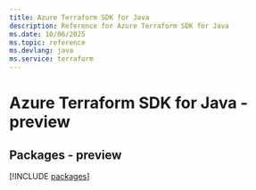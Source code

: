 ```yaml
---
title: Azure Terraform SDK for Java
description: Reference for Azure Terraform SDK for Java
ms.date: 10/06/2025
ms.topic: reference
ms.devlang: java
ms.service: terraform
---
```

# Azure Terraform SDK for Java - preview
## Packages - preview
[!INCLUDE [packages](terraform-index.md)]